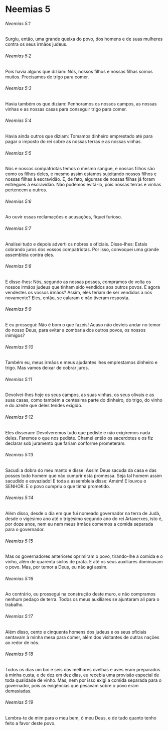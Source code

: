 # Neemias 5

###### Neemias 5:1

Surgiu, então, uma grande queixa do povo, dos homens e de suas mulheres contra os seus irmãos judeus.

###### Neemias 5:2

Pois havia alguns que diziam: Nós, nossos filhos e nossas filhas somos muitos. Precisamos de trigo para comer.

###### Neemias 5:3

Havia também os que diziam: Penhoramos os nossos campos, as nossas vinhas e as nossas casas para conseguir trigo para comer.

###### Neemias 5:4

Havia ainda outros que diziam: Tomamos dinheiro emprestado até para pagar o imposto do rei sobre as nossas terras e as nossas vinhas.

###### Neemias 5:5

Nós e nossos compatriotas temos o mesmo sangue, e nossos filhos são como os filhos deles, e mesmo assim estamos sujeitando nossos filhos e nossas filhas à escravidão. E, de fato, algumas de nossas filhas já foram entregues à escravidão. Não podemos evitá-lo, pois nossas terras e vinhas pertencem a outros.

###### Neemias 5:6

Ao ouvir essas reclamações e acusações, fiquei furioso.

###### Neemias 5:7

Analisei tudo e depois adverti os nobres e oficiais. Disse-lhes: Estais cobrando juros dos vossos compatriotas. Por isso, convoquei uma grande assembleia contra eles.

###### Neemias 5:8

E disse-lhes: Nós, segundo as nossas posses, compramos de volta os nossos irmãos judeus que tinham sido vendidos aos outros povos. E agora vendestes os vossos irmãos? Assim, eles teriam de ser vendidos a nós novamente? Eles, então, se calaram e não tiveram resposta.

###### Neemias 5:9

E eu prossegui: Não é bom o que fazeis! Acaso não devíeis andar no temor do nosso Deus, para evitar a zombaria dos outros povos, os nossos inimigos?

###### Neemias 5:10

Também eu, meus irmãos e meus ajudantes lhes emprestamos dinheiro e trigo. Mas vamos deixar de cobrar juros.

###### Neemias 5:11

Devolvei-lhes hoje os seus campos, as suas vinhas, os seus olivais e as suas casas, como também a centésima parte do dinheiro, do trigo, do vinho e do azeite que deles tendes exigido.

###### Neemias 5:12

Eles disseram: Devolveremos tudo que pediste e não exigiremos nada deles. Faremos o que nos pediste. Chamei então os sacerdotes e os fiz declarar sob juramento que fariam conforme prometeram.

###### Neemias 5:13

Sacudi a dobra do meu manto e disse: Assim Deus sacuda da casa e das posses todo homem que não cumprir esta promessa. Seja tal homem assim sacudido e esvaziado! E toda a assembleia disse: Amém! E louvou o SENHOR. E o povo cumpriu o que tinha prometido.

###### Neemias 5:14

Além disso, desde o dia em que fui nomeado governador na terra de Judá, desde o vigésimo ano até o trigésimo segundo ano do rei Artaxerxes, isto é, por doze anos, nem eu nem meus irmãos comemos a comida separada para o governador.

###### Neemias 5:15

Mas os governadores anteriores oprimiram o povo, tirando-lhe a comida e o vinho, além de quarenta siclos de prata. E até os seus auxiliares dominavam o povo. Mas, por temor a Deus, eu não agi assim.

###### Neemias 5:16

Ao contrário, eu prossegui na construção deste muro, e não compramos nenhum pedaço de terra. Todos os meus auxiliares se ajuntaram ali para o trabalho.

###### Neemias 5:17

Além disso, cento e cinquenta homens dos judeus e os seus oficiais sentavam à minha mesa para comer, além dos visitantes de outras nações ao redor de nós.

###### Neemias 5:18

Todos os dias um boi e seis das melhores ovelhas e aves eram preparados à minha custa, e de dez em dez dias, eu recebia uma provisão especial de toda qualidade de vinho. Mas, nem por isso exigi a comida separada para o governador, pois as exigências que pesavam sobre o povo eram demasiadas.

###### Neemias 5:19

Lembra-te de mim para o meu bem, ó meu Deus, e de tudo quanto tenho feito a favor deste povo.

